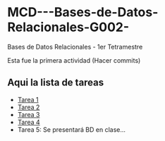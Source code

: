 # MCD---Bases-de-Datos-Relacionales-G002-
Bases de Datos Relacionales - 1er Tetramestre

Esta fue la primera actividad
(Hacer commits)

## Aqui la lista de tareas

- [Tarea 1](./Clase%201/Tarea%201.md)
- [Tarea 2](./Tarea%202.md)
- [Tarea 3](./Tarea%203.md)
- [Tarea 4](./Tarea%204_EuropeanSoccerDB-SQL.sql)
- Tarea 5: Se presentará BD en clase...